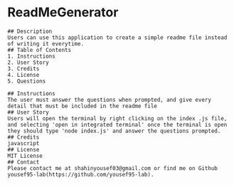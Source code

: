 # ReadMeGenerator
    ## Description
    Users can use this application to create a simple readme file instead of writing it everytime.
    ## Table of Contents
    1. Instructions
    2. User Story
    3. Credits
    4. License
    5. Questions 

    ## Instructions
    The user must answer the questions when prompted, and give every detail that must be included in the readme file
    ## User Story
    Users will open the terminal by right clicking on the index .js file, and selecting 'open in integrated terminal' once the terminal is open they should type 'node index.js' and answer the questions prompted.
    ## Credits
    javascript 
    ## License
    MIT License
    ## Contact
    Please contact me at shahinyousef03@gmail.com or find me on Github yousef95-lab(https://github.com/yousef95-lab). 
   